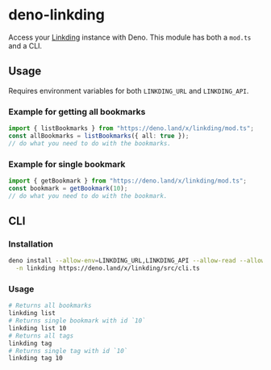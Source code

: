 # deno-linkding

Access your [Linkding](https://github.com/sissbruecker/linkding) instance with Deno.
This module has both a `mod.ts` and a CLI.

## Usage

Requires environment variables for both `LINKDING_URL` and `LINKDING_API`.

### Example for getting all bookmarks

```ts
import { listBookmarks } from "https://deno.land/x/linkding/mod.ts";
const allBookmarks = listBookmarks({ all: true });
// do what you need to do with the bookmarks.
```

### Example for single bookmark

```ts
import { getBookmark } from "https://deno.land/x/linkding/mod.ts";
const bookmark = getBookmark(10);
// do what you need to do with the bookmark.
```

## CLI

### Installation

```sh
deno install --allow-env=LINKDING_URL,LINKDING_API --allow-read --allow-net \
  -n linkding https://deno.land/x/linkding/src/cli.ts
```

### Usage

```sh
# Returns all bookmarks
linkding list
# Returns single bookmark with id `10`
linkding list 10
# Returns all tags
linkding tag
# Returns single tag with id `10`
linkding tag 10
```
